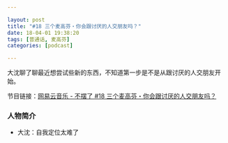```yaml
---

layout: post
title: "#18 三个麦高芬・你会跟讨厌的人交朋友吗？"
date: 18-04-01 19:38:20
tags: [普通话, 麦高芬]
categories: [podcast]

---
```


大沈聊了聊最近想尝试些新的东西，不知道第一步是不是从跟讨厌的人交朋友开始。

节目链接：[网易云音乐 - 不摆了 #18 三个麦高芬・你会跟讨厌的人交朋友吗？](http://music.163.com/#/program?id=1368696784)

### 人物简介

- 大沈：自我定位太难了